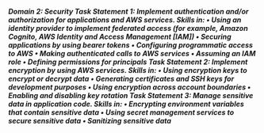 ***Domain 2: Security
Task Statement 1: Implement authentication and/or authorization for applications and AWS services.
Skills in:
• Using an identity provider to implement federated access (for example, Amazon Cognito, AWS Identity and Access Management [IAM])
• Securing applications by using bearer tokens
• Configuring programmatic access to AWS
• Making authenticated calls to AWS services
• Assuming an IAM role
• Defining permissions for principals
Task Statement 2: Implement encryption by using AWS services.
Skills in:
• Using encryption keys to encrypt or decrypt data
• Generating certificates and SSH keys for development purposes
• Using encryption across account boundaries
• Enabling and disabling key rotation
Task Statement 3: Manage sensitive data in application code.
Skills in:
• Encrypting environment variables that contain sensitive data
• Using secret management services to secure sensitive data
• Sanitizing sensitive data***
